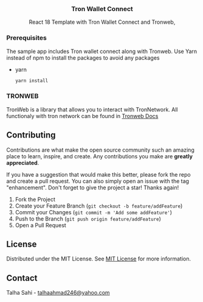 <br/>
<div align="center">

<h3 align="center">Tron Wallet Connect</h3>
<p align="center">
React 18 Template with Tron Wallet Connect and Tronweb,

</p>
</div>

### Prerequisites

The sample app includes Tron wallet connect along with Tronweb.
Use Yarn instead of npm to install the packages to avoid any packages

- yarn
  ```sh
  yarn install
  ```

### TRONWEB
TronWeb is a library that allows you to interact with TronNetwork.
All functionaly with tron network can be found in [Tronweb Docs](https://developers.tron.network/docs/tronweb-1) 

## Contributing

Contributions are what make the open source community such an amazing place to learn, inspire, and create. Any contributions you make are **greatly appreciated**.

If you have a suggestion that would make this better, please fork the repo and create a pull request. You can also simply open an issue with the tag "enhancement".
Don't forget to give the project a star! Thanks again!

1. Fork the Project
2. Create your Feature Branch (`git checkout -b feature/addFeature`)
3. Commit your Changes (`git commit -m 'Add some addFeature'`)
4. Push to the Branch (`git push origin feature/addFeature`)
5. Open a Pull Request

## License

Distributed under the MIT License. See [MIT License](https://opensource.org/licenses/MIT) for more information.

## Contact

Talha Sahi - talhaahmad246@yahoo.com
